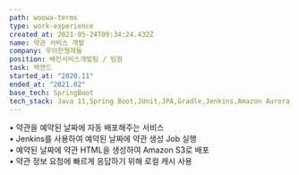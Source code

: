 ```yaml
---
path: woowa-terms
type: work-experience
created_at: 2021-05-24T09:34:24.432Z
name: 약관 서비스 개발
company: 우아한형제들
position: 배민서비스개발팀 / 팀원
task: 백엔드
started_at: "2020.11"
ended_at: "2021.02"
base_tech: SpringBoot
tech_stack: Java 11,Spring Boot,JUnit,JPA,Gradle,Jenkins,Amazon Aurora MySQL,Amazon EC2
---
```

• 약관을 예약된 날짜에 자동 배포해주는 서비스<br/>
• Jenkins를 사용하여 예약된 날짜에 약관 생성 Job 실행<br/>
• 예약된 날짜에 약관 HTML을 생성하여 Amazon S3로 배포<br/>
• 약관 정보 요청에 빠르게 응답하기 위해 로컬 캐시 사용